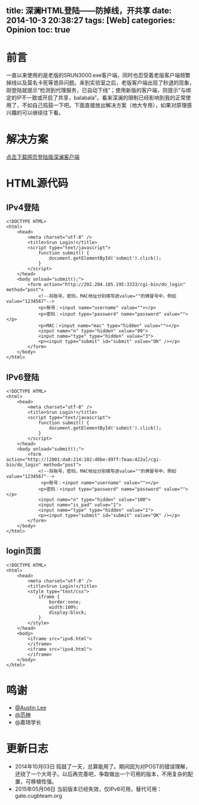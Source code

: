 title: 深澜HTML登陆——防掉线，开共享
date: 2014-10-3 20:38:27
tags: [Web]
categories: Opinion
toc: true
---
# 前言
一直以来使用的是老版的SRUN3000.exe客户端，同时也忍受着老版客户端频繁掉线以及莫名卡死等诡异问题。来到实验室之后，老版客户端出现了秒退的现象，刚登陆就提示“检测到代理服务，已自动下线”；使用新版的客户端，则提示“与绑定的IP不一致或开启了共享，balabala”。看来深澜的限制已经影响到我的正常使用了，不如自己捣鼓一下吧。下面直接放出解决方案（地大专用），如果对原理感兴趣的可以继续往下看。

<!-- more -->

# 解决方案
[点击下载网页登陆版深澜客户端](http://pan.baidu.com/s/1eQgo9bG)

# HTML源代码
## IPv4登陆

```
<!DOCTYPE HTML>
<html>
	<head>
    	<meta charset="utf-8" />
    	<title>Srun Login!</title>
        <script type="text/javascript">
			function submit() {
				document.getElementById('submit').click();
			}
        </script>
    </head>
    <body onload="submit();">
        <form action="http://202.204.105.195:3333/cgi-bin/do_login" method="post">
            <!--将账号，密码，MAC地址分别填写进value=""的俩冒号中，例如value="1234567"-->
            <p>账号：<input name="username" value=""></p>
            <p>密码：<input type="password" name="password" value=""></p>
            <p>MAC：<input name="mac" type="hidden" value=""></p>
            <input name="n" type="hidden" value="99">
            <input name="type" type="hidden" value="3">
            <p><input type="submit" id="submit" value="OK" /></p>
        </form>
    </body>
</html>

```
## IPv6登陆

```
<!DOCTYPE HTML>
<html>
	<head>
    	<meta charset="utf-8" />
    	<title>Srun Login!</title>
        <script type="text/javascript">
			function submit() {
				document.getElementById('submit').click();
			}
        </script>
    </head>
    <body onload="submit();">
        <form action="http://[2001:da8:214:102:d6be:d9ff:feaa:422a]/cgi-bin/do_login" method="post">
            <!--将账号，密码，MAC地址分别填写进value=""的俩冒号中，例如value="1234567"-->
             <p>账号：<input name="username" value=""></p>
            <p>密码：<input type="password" name="password" value=""></p>
            <input name="n" type="hidden" value="100">
            <input name="is_pad" value="1">
            <input name="type" type="hidden" value="1">
            <p><input type="submit" id="submit" value="OK" /></p>
        </form>
    </body>
</html>

```
## login页面

```
<!DOCTYPE HTML>
<html>
	<head>
    	<meta charset="utf-8" />
    	<title>Srun Login!</title>
        <style type="text/css">
			iframe {
				border:none;
				width:100%;
				display:block;
			}
		</style>
    </head>
    <body>
        <iframe src="ipv6.html">
        </iframe>
        <iframe src="ipv4.html">
        </iframe>
    </body>
</html>

```

# 鸣谢
- [@Austin Lee](http://imnerd.org/srun-login-by-html.html)
- [@范神](http://www.freemeepo.com/)
- @嘉琦学长

# 更新日志
- 2014年10月03日 捣鼓了一天，总算能用了。期间因为对POST的错误理解，还绕了一个大弯子。以后再完善吧，争取做出一个可用的版本，不用复杂的配置，可移植性强。
- 2015年05月06日 当前版本已经失效，仅IPv6可用，替代可用：gate.cugbteam.org